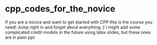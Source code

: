 # cpp_codes_for_the_novice
If you are a novice and want to get started with CPP this is the course you need! Jump right in and forget about everything ;) I might add some complicated credit models in the future using latex slides, but these ones are in plain ppt
